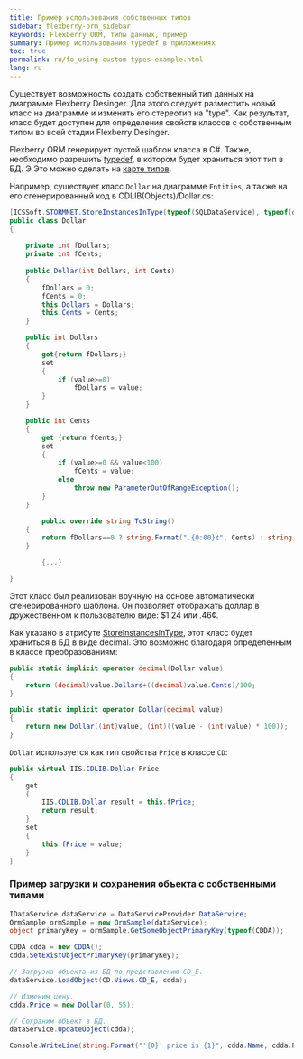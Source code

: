 ```yaml
---
title: Пример использования собственных типов
sidebar: flexberry-orm_sidebar
keywords: Flexberry ORM, типы данных, пример
summary: Пример использования typedef в приложениях
toc: true
permalink: ru/fo_using-custom-types-example.html
lang: ru
---
```


Существует возможность создать собственный тип данных на диаграмме Flexberry Desinger. Для этого следует разместить новый класс на диаграмме и изменить его стереотип на "type". Как результат, класс будет доступен для определения свойств классов с собственным типом во всей стадии Flexberry Desinger.

Flexberry ORM генерирует пустой шаблон класса в C#. Также, необходимо разрешить [typedef](fd_typedef.html), в котором будет храниться этот тип в БД. Э Это можно сделать на [карте типов](fd_types-map.html).

Например, существует класс `Dollar` на диаграмме `Entities`, а также на его сгенерированный код в CDLIB(Objects)/Dollar.cs:

```csharp
[ICSSoft.STORMNET.StoreInstancesInType(typeof(SQLDataService), typeof(decimal))]
public class Dollar
{
    
    private int fDollars;
    private int fCents;
    
    public Dollar(int Dollars, int Cents)
    {
        fDollars = 0;
        fCents = 0;
        this.Dollars = Dollars;
        this.Cents = Cents;
    }

    public int Dollars 
    {
        get{return fDollars;}
        set 
        {
            if (value>=0) 
                fDollars = value; 
        }
    }

    public int Cents
    {
        get {return fCents;}
        set
        {
            if (value>=0 && value<100)
                fCents = value;
            else
                throw new ParameterOutOfRangeException();
        }
    }

        public override string ToString()
    {
        return fDollars==0 ? string.Format(".{0:00}¢", Cents) : string.Format("${0}.{1:00}", Dollars, Cents) ;
    }

        {...}

}
```

Этот класс был реализован вручную на основе автоматически сгенерированного шаблона. Он позволяет отображать доллар в дружественном к пользователю виде: $1.24 или .46¢.

Как указано в атрибуте [StoreInstancesInType](fo_convert-type-property.html), этот класс будет храниться в БД в виде decimal. Это возможно благодаря определенным в классе преобразованиям:

```csharp
public static implicit operator decimal(Dollar value)
{
    return (decimal)value.Dollars+((decimal)value.Cents)/100;
}

public static implicit operator Dollar(decimal value)
{
    return new Dollar((int)value, (int)((value - (int)value) * 100));
}
```

`Dollar` используется как тип свойства `Price` в классе `CD`:

```csharp
public virtual IIS.CDLIB.Dollar Price
{
    get
    {
        IIS.CDLIB.Dollar result = this.fPrice;
        return result;
    }
    set
    {
        this.fPrice = value;
    }
}
```

### Пример загрузки и сохранения объекта с собственными типами

```csharp
IDataService dataService = DataServiceProvider.DataService;
OrmSample ormSample = new OrmSample(dataService);
object primaryKey = ormSample.GetSomeObjectPrimaryKey(typeof(CDDA));

CDDA cdda = new CDDA();
cdda.SetExistObjectPrimaryKey(primaryKey);

// Загрузка объекта из БД по представлению CD_E.
dataService.LoadObject(CD.Views.CD_E, cdda);

// Изменим цену.
cdda.Price = new Dollar(0, 55);

// Сохраним объект в БД.
dataService.UpdateObject(cdda);

Console.WriteLine(string.Format("'{0}' price is {1}", cdda.Name, cdda.Price));
```
